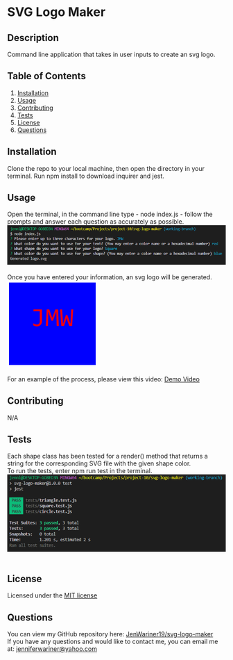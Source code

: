 # SVG Logo Maker


## Description 
Command line application that takes in user inputs to create an svg logo.

## Table of Contents
1. [Installation](#installation)
2. [Usage](#usage)
3. [Contributing](#contributing)
4. [Tests](#tests)
5. [License](#license)
6. [Questions](#questions)

## Installation
Clone the repo to your local machine, then open the directory in your terminal. Run npm install to download inquirer and jest.

## Usage
Open the terminal, in the command line type - node index.js - follow the prompts and answer each question as accurately as possible.<br>
![Prompts](./assets/images/screenshot1.png)<br><br>
Once you have entered your information, an svg logo will be generated.<br>
![Sample Logo](./assets/images/screenshot3.png)<br><br>
For an example of the process, please view this video: [Demo Video](https://drive.google.com/file/d/1Gj8uTQEHhmv9o8o8n2atURhNmCuCAZ40/view)

## Contributing
N/A

## Tests
Each shape class has been tested for a render() method that returns a string for the corresponding SVG file with the given shape color.<br>
To run the tests, enter npm run test in the terminal.<br>
![Tests](./assets/images/screenshot2.png)<br><br>

## License
Licensed under the [MIT license](https://opensource.org/license/mit/)

## Questions
You can view my GitHub repository here: [JenWariner19/svg-logo-maker](https://github.com/JenWariner19/svg-logo-maker)<br>
If you have any questions and would like to contact me, you can email me at: [jenniferwariner@yahoo.com](mailto:jenniferwariner@yahoo.com)